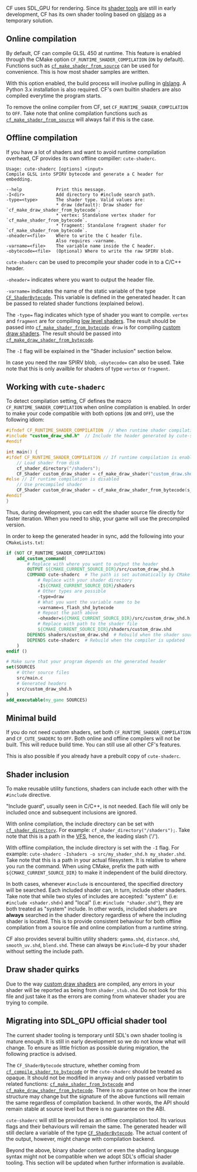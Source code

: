 [](../header.md ':include')

<br>

CF uses SDL_GPU for rendering.
Since its [shader tools](https://github.com/libsdl-org/SDL_shader_tools) are still in early development, CF has its own shader tooling based on [glslang](https://github.com/KhronosGroup/glslang) as a temporary solution.

## Online compilation

By default, CF can compile GLSL 450 at runtime.
This feature is enabled through the CMake option `CF_RUNTIME_SHADER_COMPILATION` (`ON` by default).
Functions such as [`cf_make_shader_from_source`](/graphics/cf_make_shader_from_source.md) can be used for convenience.
This is how most shader samples are written.

With this option enabled, the build process will involve pulling in [glslang](https://github.com/KhronosGroup/glslang).
A Python 3.x installation is also required.
CF's own builtin shaders are also compiled everytime the program starts.

To remove the online compiler from CF, set `CF_RUNTIME_SHADER_COMPILATION` to `OFF`.
Take note that online compilation functions such as [`cf_make_shader_from_source`](/graphics/cf_make_shader_from_source.md) will always fail if this is the case.

## Offline compilation

If you have a lot of shaders and want to avoid runtime compilation overhead, CF provides its own offline compiller: `cute-shaderc`.

```
Usage: cute-shaderc [options] <input>
Compile GLSL into SPIRV bytecode and generate a C header for embedding.

--help             Print this message.
-I<dir>            Add directory to #include search path.
-type=<type>       The shader type. Valid values are:
                   * draw (default): Draw shader for `cf_make_draw_shader_from_bytecode`.
                   * vertex: Standalone vertex shader for `cf_make_shader_from_bytecode`.
                   * fragment: Standalone fragment shader for `cf_make_shader_from_bytecode`.
-oheader=<file>    Where to write the C header file.
                   Also requires -varname.
-varname=<file>    The variable name inside the C header.
-obytecode=<file>  (Optional) Where to write the raw SPIRV blob.
```

`cute-shaderc` can be used to precompile your shader code in to a C/C++ header.

`-oheader=` indicates where you want to output the header file.

`-varname=` indicates the name of the static variable of the type [`CF_ShaderBytecode`](/graphics/cf_shaderbytecode.md).
This variable is defined in the generated header.
It can be passed to related shader functions (explained below).

The `-type=` flag indicates which type of shader you want to compile.
`vertex` and `fragment` are for compiling [low level shaders](https://randygaul.github.io/cute_framework/#/topics/low_level_graphics?id=shaders).
The result should be passed into [`cf_make_shader_from_bytecode`](/graphics/cf_make_shader_from_bytecode.md).
`draw` is for compiling [custom draw shaders](https://randygaul.github.io/cute_framework/#/topics/drawing?id=shaders).
The result should be passed into [`cf_make_draw_shader_from_bytecode`](/draw/cf_make_draw_shader_from_bytecode.md).

The `-I` flag will be explained in the "Shader inclusion" section below.

In case you need the raw SPIRV blob, `-obytecode=` can also be used.
Take note that this is only availble for shaders of type `vertex` or `fragment`.

## Working with `cute-shaderc`

To detect compilation setting, CF defines the macro `CF_RUNTIME_SHADER_COMPILATION` when online compilation is enabled.
In order to make your code compatible with both options (`ON` and `OFF`), use the following idiom:

```c
#ifndef CF_RUNTIME_SHADER_COMPILATION  // When runtime shader compilation is disabled
#include "custom_draw_shd.h"  // Include the header generated by cute-shaderc
#endif

int main() {
#ifdef CF_RUNTIME_SHADER_COMPILATION // If runtime compilation is enabled
    // Load shader from disk
    cf_shader_directory("/shaders");
    CF_Shader custom_draw_shader = cf_make_draw_shader("custom_draw.shd");
#else // If runtime compilation is disabled
    // Use precompiled shader
    CF_Shader custom_draw_shader = cf_make_draw_shader_from_bytecode(s_custom_draw_shd);
#endif
}
```

Thus, during development, you can edit the shader source file directly for faster iteration.
When you need to ship, your game will use the precompiled version.

In order to keep the generated header in sync, add the following into your `CMakeLists.txt`:

```cmake
if (NOT CF_RUNTIME_SHADER_COMPILATION)
    add_custom_command(
        # Replace with where you want to output the header
        OUTPUT ${CMAKE_CURRENT_SOURCE_DIR}/src/custom_draw_shd.h
        COMMAND cute-shaderc  # The path is set automatically by CMake
            # Replace with your shader directory
            -I${CMAKE_CURRENT_SOURCE_DIR}/shaders
            # Other types are possible
            -type=draw
            # What you want the variable name to be
            -varname=s_flash_shd_bytecode
            # Repeat the path above
            -oheader=${CMAKE_CURRENT_SOURCE_DIR}/src/custom_draw_shd.h
            # Replace with path to the shader file
            ${CMAKE_CURRENT_SOURCE_DIR}/shaders/custom_draw.shd
        DEPENDS shaders/custom_draw.shd  # Rebuild when the shader source change
        DEPENDS cute-shaderc  # Rebuild when the compiler is updated
    )
endif ()

# Make sure that your program depends on the generated header
set(SOURCES
    # Other source files
    src/main.c
    # Generated headers
    src/custom_draw_shd.h
)
add_executable(my_game SOURCES)
```

## Minimal build

If you do not need custom shaders, set both `CF_RUNTIME_SHADER_COMPILATION` and `CF_CUTE_SHADERC` to `OFF`.
Both online and offline compilers will not be built.
This will reduce build time.
You can still use all other CF's features.

This is also possible if you already have a prebuilt copy of `cute-shaderc`.

## Shader inclusion

To make reusable utility functions, shaders can include each other with the `#include` directive.

"Include guard", usually seen in C/C++, is not needed.
Each file will only be included once and subsequent inclusions are ignored.

With online compilation, the include directory can be set with [`cf_shader_directory`](/graphics/cf_shader_directory.md).
For example: `cf_shader_directory("/shaders");`.
Take note that this is a path in the [VFS](/topics/virtual_file_system.md), hence, the leading slash ('/').

With offline compilation, the include directory is set with the `-I` flag.
For example: `cute-shaderc -Ishaders -o src/my_shader_shd.h my_shader.shd`.
Take note that this is a path in your actual filesystem.
It is relative to where you run the command.
When using CMake, prefix the path with `${CMAKE_CURRENT_SOURCE_DIR}` to make it independent of the build directory.

In both cases, whenever `#include` is encountered, the specified directory will be searched.
Each included shader can, in turn, include other shaders.
Take note that while two styles of includes are accepted: "system" (i.e: `#include <shader.shd>`) and "local" (i.e: `#include "shader.shd"`), they are both treated as "system" include.
In other words, included shaders are **always** searched in the shader directory regardless of where the including shader is located.
This is to provide consistent behaviour for both offline compilation from a source file and online compilation from a runtime string.

CF also provides several builtin utility shaders: `gamma.shd`, `distance.shd`, `smooth_uv.shd`, `blend.shd`.
These can always be `#include`-d by your shader without setting the include path.

## Draw shader quirks

Due to the way [custom draw shaders](https://randygaul.github.io/cute_framework/#/topics/drawing?id=shaders) are compiled, any errors in your shader will be reported as being from `shader_stub.shd`.
Do not look for this file and just take it as the errors are coming from whatever shader you are trying to compile.

## Migrating into SDL_GPU official shader tool

The current shader tooling is temporary until SDL's own shader tooling is mature enough.
It is still in early development so we do not know what will change.
To ensure as little friction as possible during migration, the following practice is advised.

The `CF_ShaderBytecode` structure, whether coming from [`cf_compile_shader_to_bytecode`](/graphics/cf_compile_shader_to_bytecode.md) or the `cute-shaderc` should be treated as opaque.
It should not be modified in anyway and only passed verbatim to related functions: [`cf_make_shader_from_bytecode`](/graphics/cf_make_shader_from_bytecode.md) and [`cf_make_draw_shader_from_bytecode`](/draw/cf_make_draw_shader_from_bytecode.md).
There is no guarantee on how the inner structure may change but the signature of the above functions will remain the same regardless of compilation backend.
In other words, the API should remain stable at source level but there is no guarantee on the ABI.

`cute-shaderc` will still be provided as an offline compilation tool.
Its various flags and their behaviours will remain the same.
The generated header will still declare a variable of the type [`CF_ShaderBytecode`](/graphics/cf_shaderbytecode.md).
The actual content of the output, however, might change with compilation backend.

Beyond the above, binary shader content or even the shading langauge syntax might not be compatible when we adopt SDL's official shader tooling.
This section will be updated when further information is available.
